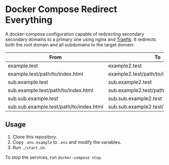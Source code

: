 # Docker Compose Redirect Everything

A docker-compose configuration capable of redirecting secondary secondary domains to a primary one using nginx and [Traefik](https://traefik.io/). It redirects both the root domain and all subdomains to the target domain:

| From | To |
|------|----|
| example.test | example2.test |
| example.test/path/to/index.html | example2.test/path/to/index.html |
| sub.example.test | sub.example2.test |
| sub.example.test/path/to/index.html | sub.example2.test/path/to/index.html
| sub.sub.example.test | sub.sub.example2.test |
| sub.sub.example.test/path/to/index.html | sub.sub.example2.test/path/to/index.html

## Usage

1. Clone this repository.
2. Copy `.env.example` to `.env` and modify the variables.
3. Run `./start.sh`.

To stop the services, run `docker-compose stop`.
